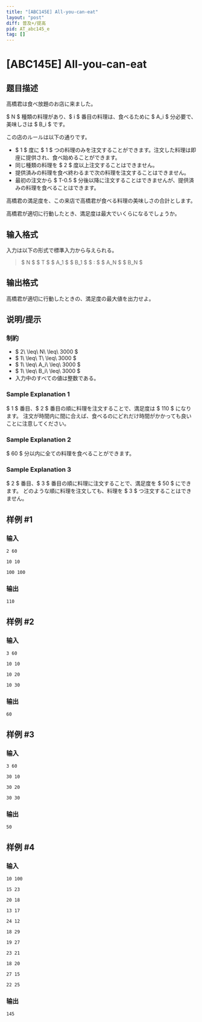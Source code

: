 ```yaml
---
title: "[ABC145E] All-you-can-eat"
layout: "post"
diff: 普及+/提高
pid: AT_abc145_e
tag: []
---
```


# [ABC145E] All-you-can-eat

## 题目描述

[problemUrl]: https://atcoder.jp/contests/abc145/tasks/abc145_e

高橋君は食べ放題のお店に来ました。

$ N $ 種類の料理があり、$ i $ 番目の料理は、食べるために $ A_i $ 分必要で、美味しさは $ B_i $ です。

この店のルールは以下の通りです。

- $ 1 $ 度に $ 1 $ つの料理のみを注文することができます。注文した料理は即座に提供され、食べ始めることができます。
- 同じ種類の料理を $ 2 $ 度以上注文することはできません。
- 提供済みの料理を食べ終わるまで次の料理を注文することはできません。
- 最初の注文から $ T-0.5 $ 分後以降に注文することはできませんが、提供済みの料理を食べることはできます。

高橋君の満足度を、この来店で高橋君が食べる料理の美味しさの合計とします。

高橋君が適切に行動したとき、満足度は最大でいくらになるでしょうか。

## 输入格式

入力は以下の形式で標準入力から与えられる。

> $ N $ $ T $ $ A_1 $ $ B_1 $ $ : $ $ A_N $ $ B_N $

## 输出格式

高橋君が適切に行動したときの、満足度の最大値を出力せよ。

## 说明/提示

### 制約

- $ 2\ \leq\ N\ \leq\ 3000 $
- $ 1\ \leq\ T\ \leq\ 3000 $
- $ 1\ \leq\ A_i\ \leq\ 3000 $
- $ 1\ \leq\ B_i\ \leq\ 3000 $
- 入力中のすべての値は整数である。

### Sample Explanation 1

$ 1 $ 番目、$ 2 $ 番目の順に料理を注文することで、満足度は $ 110 $ になります。 注文が時間内に間に合えば、食べるのにどれだけ時間がかかっても良いことに注意してください。

### Sample Explanation 2

$ 60 $ 分以内に全ての料理を食べることができます。

### Sample Explanation 3

$ 2 $ 番目、$ 3 $ 番目の順に料理に注文することで、満足度を $ 50 $ にできます。 どのような順に料理を注文しても、料理を $ 3 $ つ注文することはできません。

## 样例 #1

### 输入

```
2 60
10 10
100 100
```

### 输出

```
110
```

## 样例 #2

### 输入

```
3 60
10 10
10 20
10 30
```

### 输出

```
60
```

## 样例 #3

### 输入

```
3 60
30 10
30 20
30 30
```

### 输出

```
50
```

## 样例 #4

### 输入

```
10 100
15 23
20 18
13 17
24 12
18 29
19 27
23 21
18 20
27 15
22 25
```

### 输出

```
145
```

